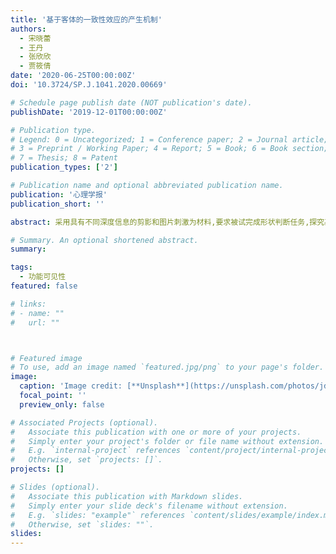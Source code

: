 ```yaml
---
title: '基于客体的一致性效应的产生机制'
authors:
  - 宋晓蕾
  - 王丹
  - 张欣欣
  - 贾筱倩
date: '2020-06-25T00:00:00Z'
doi: '10.3724/SP.J.1041.2020.00669'

# Schedule page publish date (NOT publication's date).
publishDate: '2019-12-01T00:00:00Z'

# Publication type.
# Legend: 0 = Uncategorized; 1 = Conference paper; 2 = Journal article;
# 3 = Preprint / Working Paper; 4 = Report; 5 = Book; 6 = Book section;
# 7 = Thesis; 8 = Patent
publication_types: ['2']

# Publication name and optional abbreviated publication name.
publication: '心理学报'
publication_short: ''

abstract: 采用具有不同深度信息的剪影和图片刺激为材料,要求被试完成形状判断任务,探究基于客体的一致性效应的产生机制。实验1中客体刺激呈现于屏幕中央位置;实验2进一步增强了刺激空间呈现的左右位置倾向;实验3则通过交叉手的范式分离了反应位置和反应手不同的编码对一致性效应的作用。结果发现:当刺激不存在显著的左右位置信息时,剪影刺激出现了一致性效应,图片则没有;而当刺激的空间位置信息显著时,剪影和图片均出现了一致性效应,这一效应在反应位置和反应手编码分离后仍然存在。因此得出结论:空间位置编码假说对解释基于客体的一致性效应的产生有重要作用。 

# Summary. An optional shortened abstract.
summary: 

tags:
  - 功能可见性
featured: false

# links:
# - name: ""
#   url: ""



# Featured image
# To use, add an image named `featured.jpg/png` to your page's folder.
image:
  caption: 'Image credit: [**Unsplash**](https://unsplash.com/photos/jdD8gXaTZsc)'
  focal_point: ''
  preview_only: false

# Associated Projects (optional).
#   Associate this publication with one or more of your projects.
#   Simply enter your project's folder or file name without extension.
#   E.g. `internal-project` references `content/project/internal-project/index.md`.
#   Otherwise, set `projects: []`.
projects: []

# Slides (optional).
#   Associate this publication with Markdown slides.
#   Simply enter your slide deck's filename without extension.
#   E.g. `slides: "example"` references `content/slides/example/index.md`.
#   Otherwise, set `slides: ""`.
slides:
---
```


